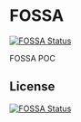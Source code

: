 # FOSSA
[![FOSSA Status](https://app.fossa.com/api/projects/git%2Bgithub.com%2Faim-saita%2FFOSSA.svg?type=shield)](https://app.fossa.com/projects/git%2Bgithub.com%2Faim-saita%2FFOSSA?ref=badge_shield)

FOSSA POC


## License
[![FOSSA Status](https://app.fossa.com/api/projects/git%2Bgithub.com%2Faim-saita%2FFOSSA.svg?type=large)](https://app.fossa.com/projects/git%2Bgithub.com%2Faim-saita%2FFOSSA?ref=badge_large)